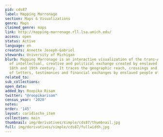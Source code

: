 ```yaml
---
pid: cds87
label: Mapping Marronage
section: Maps & Visualizations
genre: Maps
claimed_genre: maps
link: http://mapping-marronage.rll.lsa.umich.edu/
access: open
status: Active
language: en
creators: Annette Joseph-Gabriel
stewards: University of Michigan
blurb: Mapping Marronage is an interactive visualization of the trans-Atlantic networks
  of intellectual, creative and political exchange created by enslaved people in the
  18th and 19th century. It traces the geographic reach, crossings and intersections
  of letters, testimonies and financial exchanges by enslaved people of African-descent.
related_to:
sub_collections:
open_data:
added_by: Roopika Risam
twitter: "@roopikarisam"
census_year: '2020'
notes:
order: '145'
layout: caridischo_item
collection: main
thumbnail: img/derivatives/simple/cds87/thumbnail.jpg
full: img/derivatives/simple/cds87/fullwidth.jpg
---
```

